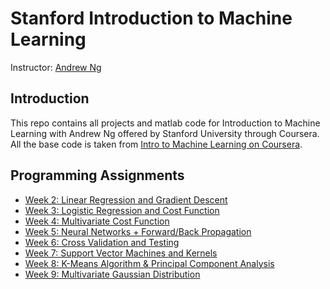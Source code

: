 # Stanford Introduction to Machine Learning 

Instructor: [Andrew Ng](http://www.andrewng.org/)

## Introduction

This repo contains all projects and matlab code for Introduction to Machine Learning with Andrew Ng offered by Stanford University through Coursera. All the base code is taken from [Intro to Machine Learning on Coursera](https://www.coursera.org/learn/machine-learning).

## Programming Assignments

- [Week 2: Linear Regression and Gradient Descent](https://github.com/dsiker/stanford-intro-machine-learning/tree/master/week-2)
- [Week 3: Logistic Regression and Cost Function](https://github.com/dsiker/stanford-intro-machine-learning/tree/master/week-3)
- [Week 4: Multivariate Cost Function](https://github.com/dsiker/stanford-intro-machine-learning/tree/master/week-4)
- [Week 5: Neural Networks + Forward/Back Propagation](https://github.com/dsiker/stanford-intro-machine-learning/tree/master/week-5)
- [Week 6: Cross Validation and Testing](https://github.com/dsiker/stanford-intro-machine-learning/tree/master/week-6)
- [Week 7: Support Vector Machines and Kernels](https://github.com/dsiker/stanford-intro-machine-learning/tree/master/week-7)
- [Week 8: K-Means Algorithm & Principal Component Analysis](https://github.com/dsiker/stanford-intro-machine-learning/tree/master/week-8)
- [Week 9: Multivariate Gaussian Distribution](https://github.com/dsiker/stanford-intro-machine-learning/tree/master/week-9)

